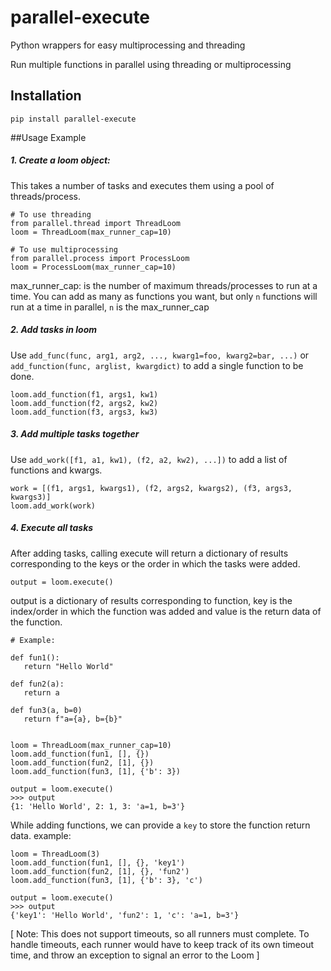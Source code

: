 # parallel-execute
Python wrappers for easy multiprocessing and threading

Run multiple functions in parallel using threading or multiprocessing

## Installation
```
pip install parallel-execute
```

##Usage Example

##### 1. Create a loom object:
This takes a number of tasks and executes them using a pool of threads/process.


```.env python
# To use threading
from parallel.thread import ThreadLoom
loom = ThreadLoom(max_runner_cap=10)
```

```.env python
# To use multiprocessing
from parallel.process import ProcessLoom
loom = ProcessLoom(max_runner_cap=10)
```

max_runner_cap: is the number of maximum threads/processes to run at a time.
You can add as many as functions you want, but only `n` functions will run at a time in parallel, `n` is the max_runner_cap

##### 2. Add tasks in loom
Use `add_func(func, arg1, arg2, ..., kwarg1=foo, kwarg2=bar, ...)` or `add_function(func, arglist, kwargdict)` to add a single function to be done.
```.env python
loom.add_function(f1, args1, kw1)
loom.add_function(f2, args2, kw2)
loom.add_function(f3, args3, kw3)
```
##### 3. Add multiple tasks together
Use `add_work([f1, a1, kw1), (f2, a2, kw2), ...])` to add a list of functions and kwargs.
```.env python
work = [(f1, args1, kwargs1), (f2, args2, kwargs2), (f3, args3, kwargs3)]
loom.add_work(work)
```
##### 4. Execute all tasks
After adding tasks, calling execute will return a dictionary of results corresponding to the 
keys or the order in which the tasks were added.
```
output = loom.execute()
```
output is a dictionary of results corresponding to function, key is the index/order in which the function was added and value is the return data of the function.

```
# Example:

def fun1():
   return "Hello World"
  
def fun2(a):
   return a

def fun3(a, b=0)
   return f"a={a}, b={b}"


loom = ThreadLoom(max_runner_cap=10)
loom.add_function(fun1, [], {})
loom.add_function(fun2, [1], {})
loom.add_function(fun3, [1], {'b': 3})

output = loom.execute()
>>> output
{1: 'Hello World', 2: 1, 3: 'a=1, b=3'}

```
While adding functions, we can provide a `key` to store the function return data.
example:
```
loom = ThreadLoom(3)
loom.add_function(fun1, [], {}, 'key1')
loom.add_function(fun2, [1], {}, 'fun2')
loom.add_function(fun3, [1], {'b': 3}, 'c')

output = loom.execute()
>>> output
{'key1': 'Hello World', 'fun2': 1, 'c': 'a=1, b=3'}
```

[ Note: This does not support timeouts, so all runners must complete. To handle timeouts, each runner would have to keep track of its own timeout time, and throw an exception to signal an error to the Loom ]

